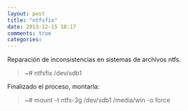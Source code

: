 ```yaml
---
layout: post
title: "ntfsfix"
date: 2013-12-15 18:17
comments: true
categories: 
---
```

Reparación de inconsistencias en sistemas de archivos ntfs.

>~# ntfsfix /dev/sdb1

Finalizado el proceso, montarla:

>~# mount -t ntfs-3g /dev/sdb1 /media/win -o force

